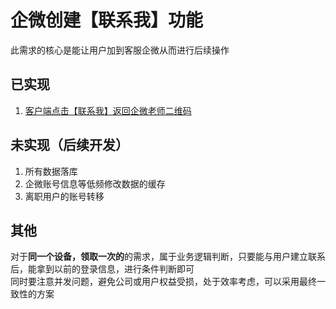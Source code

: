 # 企微创建【联系我】功能

此需求的核心是能让用户加到客服企微从而进行后续操作

## 已实现
1. [客户端点击【联系我】返回企微老师二维码](src/test/http-test.http)

## 未实现（后续开发）
1. 所有数据落库
2. 企微账号信息等低频修改数据的缓存
3. 离职用户的账号转移

## 其他
对于**同一个设备，领取一次的**的需求，属于业务逻辑判断，只要能与用户建立联系后，能拿到以前的登录信息，进行条件判断即可  
同时要注意并发问题，避免公司或用户权益受损，处于效率考虑，可以采用最终一致性的方案

